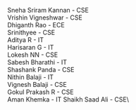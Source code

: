 Sneha Sriram Kannan - CSE\
Vrishin Vigneshwar - CSE\
Dhiganth Rao - ECE\
Srinithyee - CSE\
Aditya R - IT\
Harisaran G - IT\
Lokesh NN - CSE\
Sabesh Bharathi - IT\
Shashank Panda - CSE\
Nithin Balaji - IT\
Vignesh Balaji - CSE\
Gokul Prakash R - CSE\
Aman Khemka - IT
Shaikh Saad Ali - CSE\
